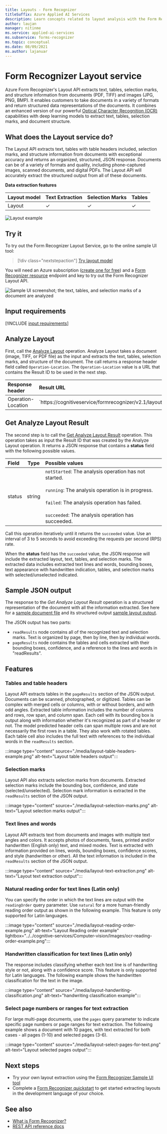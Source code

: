 ```yaml
---
title: Layouts - Form Recognizer
titleSuffix: Azure Applied AI Services
description: Learn concepts related to layout analysis with the Form Recognizer API - usage and limits.
author: laujan
manager: nitinme
ms.service: applied-ai-services
ms.subservice: forms-recognizer
ms.topic: conceptual
ms.date: 08/09/2021
ms.author: lajanuar
---
```


# Form Recognizer Layout service

Azure Form Recognizer's Layout API extracts text, tables, selection marks, and structure information from documents (PDF, TIFF) and images (JPG, PNG, BMP). It enables customers to take documents in a variety of formats and return structured data representations of the documents. It combines an enhanced version of our powerful [Optical Character Recognition (OCR)](../../cognitive-services/computer-vision/overview-ocr.md) capabilities with deep learning models to extract text, tables, selection marks, and document structure.

## What does the Layout service do?

The Layout API extracts text, tables with table headers included, selection marks, and structure information from documents with exceptional accuracy and returns an organized, structured, JSON response. Documents can be of a variety of formats and quality, including  phone-captured images, scanned documents, and digital PDFs. The Layout API will accurately extract the structured output from all of these documents.

**Data extraction features**

| **Layout model**   | **Text Extraction**   | **Selection Marks**   | **Tables**  |
| --- | --- | --- | --- |
| Layout  | ✓  | ✓  | ✓  |  

![Layout example](./media/layout-demo.gif)

## Try it

To try out the Form Recognizer Layout Service, go to the online sample UI tool:

> [!div class="nextstepaction"]
> [Try layout model](https://aka.ms/fott-2.1-ga "Start with the layout prebuilt model to extract data from your forms.")

You will need an Azure subscription ([create one for free](https://azure.microsoft.com/free/cognitive-services)) and a [Form Recognizer resource](https://ms.portal.azure.com/#create/Microsoft.CognitiveServicesFormRecognizer) endpoint and key to try out the Form Recognizer Layout API.

![Sample UI screenshot; the text, tables, and selection marks of a document are analyzed](./media/analyze-layout.png)

## Input requirements

[!INCLUDE [input requirements](./includes/input-requirements-receipts.md)]

## Analyze Layout

First, call the [Analyze Layout](https://westcentralus.dev.cognitive.microsoft.com/docs/services/form-recognizer-api-v2-1/operations/AnalyzeLayoutAsync) operation. Analyze Layout takes a document (image, TIFF, or PDF file) as the input and extracts the text, tables, selection marks, and structure of the document. The call returns a response header field called `Operation-Location`. The `Operation-Location` value is a URL that contains the Result ID to be used in the next step.

|Response header| Result URL |
|:-----|:----|
|Operation-Location | `https://cognitiveservice/formrecognizer/v2.1/layout/analyzeResults/{resultId}' |

## Get Analyze Layout Result

The second step is to call the [Get Analyze Layout Result](https://westcentralus.dev.cognitive.microsoft.com/docs/services/form-recognizer-api-v2-1/operations/GetAnalyzeLayoutResult) operation. This operation takes as input the Result ID that was created by the Analyze Layout operation. It returns a JSON response that contains a **status** field with the following possible values.

|Field| Type | Possible values |
|:-----|:----:|:----|
|status | string | `notStarted`: The analysis operation has not started.<br /><br />`running`: The analysis operation is in progress.<br /><br />`failed`: The analysis operation has failed.<br /><br />`succeeded`: The analysis operation has succeeded.|

Call this operation iteratively until it returns the `succeeded` value. Use an interval of 3 to 5 seconds to avoid exceeding the requests per second (RPS) rate.

When the **status** field has the `succeeded` value, the JSON response will include the extracted layout, text, tables, and selection marks. The extracted data includes extracted text lines and words, bounding boxes, text appearance with handwritten indication, tables, and selection marks with selected/unselected indicated.

## Sample JSON output

The response to the *Get Analyze Layout Result* operation is a structured representation of the document with all the information extracted.
See here for a [sample document file](https://github.com/Azure-Samples/cognitive-services-REST-api-samples/tree/master/curl/form-recognizer/sample-layout.pdf) and its structured output [sample layout output](https://github.com/Azure-Samples/cognitive-services-REST-api-samples/tree/master/curl/form-recognizer/sample-layout-output.json).

The JSON output has two parts:

* `readResults` node contains all of the recognized text and selection marks. Text is organized by page, then by line, then by individual words.
* `pageResults` node contains the tables and cells extracted with their bounding boxes, confidence, and a reference to the lines and words in "readResults".

## Features

### Tables and table headers

Layout API extracts tables in the `pageResults` section of the JSON output. Documents can be scanned, photographed, or digitized. Tables can be complex with merged cells or columns, with or without borders, and with odd angles. Extracted table information includes the number of columns and rows, row span, and column span. Each cell with its bounding box is output along with information whether it's recognized as part of a header or not. The model predicted header cells can span multiple rows and are not necessarily the first rows in a table. They also work with rotated tables. Each table cell also includes the full text with references to the individual words in the `readResults` section.

:::image type="content" source="./media/layout-table-headers-example.png" alt-text="Layout table headers output":::

### Selection marks

Layout API also extracts selection marks from documents. Extracted selection marks include the bounding box, confidence, and state (selected/unselected). Selection mark information is extracted in the `readResults` section of the JSON output.

:::image type="content" source="./media/layout-selection-marks.png" alt-text="Layout selection marks output":::

### Text lines and words

Layout API extracts text from documents and images with multiple text angles and colors. It accepts photos of documents, faxes, printed and/or handwritten (English only) text, and mixed modes. Text is extracted with information provided on lines, words, bounding boxes, confidence scores, and style (handwritten or other). All the text information is included in the `readResults` section of the JSON output.

:::image type="content" source="./media/layout-text-extraction.png" alt-text="Layout text extraction output":::

### Natural reading order for text lines (Latin only)

You can specify the order in which the text lines are output with the `readingOrder` query parameter. Use `natural` for a more human-friendly reading order output as shown in the following example. This feature is only supported for Latin languages.

:::image type="content" source="./media/layout-reading-order-example.png" alt-text="Layout Reading order example" lightbox="../../cognitive-services/Computer-vision/Images/ocr-reading-order-example.png":::

### Handwritten classification for text lines (Latin only)

The response includes classifying whether each text line is of handwriting style or not, along with a confidence score. This feature is only supported for Latin languages. The following example shows the handwritten classification for the text in the image.

:::image type="content" source="./media/layout-handwriting-classification.png" alt-text="handwriting classification example":::

### Select page numbers or ranges for text extraction

For large multi-page documents, use the `pages` query parameter to indicate specific page numbers or page ranges for text extraction. The following example shows a document with 10 pages, with text extracted for both cases - all pages (1-10) and selected pages (3-6).

:::image type="content" source="./media/layout-select-pages-for-text.png" alt-text="Layout selected pages output":::

## Next steps

* Try your own layout extraction using the [Form Recognizer Sample UI tool](https://aka.ms/fott-2.1-ga)
* Complete a [Form Recognizer quickstart](quickstarts/client-library.md#analyze-layout) to get started extracting layouts in the development language of your choice.

## See also

* [What is Form Recognizer?](./overview.md)
* [REST API reference docs](https://westcentralus.dev.cognitive.microsoft.com/docs/services/form-recognizer-api-v2-1/operations/AnalyzeLayoutAsync)
